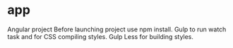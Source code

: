 # app
Angular project
Before launching project use npm install. Gulp to run watch task and for CSS compiling styles. Gulp Less for building styles.
